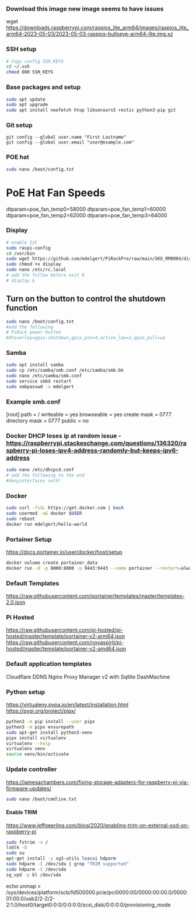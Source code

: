 ### Download this image new image seems to have issues
wget https://downloads.raspberrypi.com/raspios_lite_arm64/images/raspios_lite_arm64-2023-05-03/2023-05-03-raspios-bullseye-arm64-lite.img.xz

### SSH setup
```bash
# Copy config SSH_KEYS
cd ~/.ssh
chmod 600 SSH_KEYS
```

### Base packages and setup
```bash
sudo apt update
sudo apt upgrade
sudo apt install neofetch htop libsensors5 restic python3-pip git
```

### Git setup
```
git config --global user.name "First Lastname"
git config --global user.email "user@example.com"
```

### POE hat
```bash
sudo nano /boot/config.txt
```

# PoE Hat Fan Speeds
dtparam=poe_fan_temp0=58000
dtparam=poe_fan_temp1=60000
dtparam=poe_fan_temp2=62000
dtparam=poe_fan_temp3=64000

### Display
```bash
# enable I2C
sudo raspi-config 
cd /usr/bin
sudo wget https://github.com/mdelgert/PiRackPro/raw/main/SKU_RM0004/display
sudo chmod +x display
sudo nano /etc/rc.local 
# add the follow before exit 0
# display &
```

## Turn on the button to control the shutdown function
```bash
sudo nano /boot/config.txt
#add the following
# PiRack power button
#dtoverlay=gpio-shutdown,gpio_pin=4,active_low=1,gpio_pull=up
```

### Samba
```bash
sudo apt install samba
sudo cp /etc/samba/smb.conf /etc/samba/smb.bk
sudo nano /etc/samba/smb.conf
sudo service smbd restart
sudo smbpasswd -a mdelgert
```

### Example smb.conf
[root]
   path = /
   writeable = yes
   browseable = yes
   create mask = 0777
   directory mask = 0777
   public = no

### Docker DHCP loses ip at random issue - https://raspberrypi.stackexchange.com/questions/136320/raspberry-pi-loses-ipv4-address-randomly-but-keeps-ipv6-address
```bash
sudo nano /etc/dhcpcd.conf
# add the following to the end
#denyinterfaces veth*
```

### Docker
```bash
sudo curl -fsSL https://get.docker.com | bash
sudo usermod -aG docker $USER
sudo reboot
docker run mdelgert/hello-world
```

### Portainer Setup
https://docs.portainer.io/user/docker/host/setup
```bash
docker volume create portainer_data
docker run -d -p 8000:8000 -p 9443:9443 --name portainer --restart=always -v /var/run/docker.sock:/var/run/docker.sock -v portainer_data:/data portainer/portainer-ee:latest
```

### Default Templates
https://raw.githubusercontent.com/portainer/templates/master/templates-2.0.json

### Pi Hosted
https://raw.githubusercontent.com/pi-hosted/pi-hosted/master/template/portainer-v2-arm64.json
https://raw.githubusercontent.com/novaspirit/pi-hosted/master/template/portainer-v2-amd64.json

### Default application templates
Cloudflare DDNS
Nginx Proxy Manager v2 with Sqllite
DashMachine 

### Python setup
https://virtualenv.pypa.io/en/latest/installation.html
https://pypi.org/project/pipx/

```bash
python3 -m pip install --user pipx
python3 -m pipx ensurepath
sudo apt-get install python3-venv
pipx install virtualenv
virtualenv --help
virtualenv venv
source venv/bin/activate
```

### Update controller
https://jamesachambers.com/fixing-storage-adapters-for-raspberry-pi-via-firmware-updates/
```bash
sudo nano /boot/cmdline.txt
```

#### Enable TRIM
https://www.jeffgeerling.com/blog/2020/enabling-trim-on-external-ssd-on-raspberry-pi

```bash
sudo fstrim -v /
lsblk -D
sudo su
apt-get install -y sg3-utils lsscsi hdparm
sudo hdparm -I /dev/sda | grep "TRIM supported"
sudo hdparm -I /dev/sda
sg_vpd -p bl /dev/sda
```
echo unmap > /sys/devices/platform/scb/fd500000.pcie/pci0000:00/0000:00:00.0/0000:01:00.0/usb2/2-2/2-2:1.0/host0/target0:0:0/0:0:0:0/scsi_disk/0:0:0:0/provisioning_mode